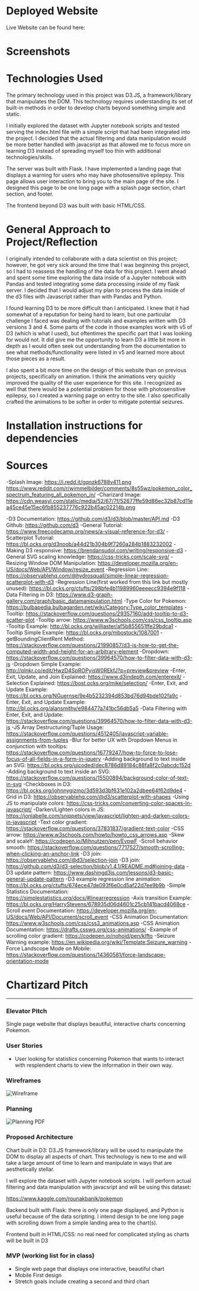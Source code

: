 # Deployed Website

Live Website can be found here:

# Screenshots

# Technologies Used

The primary technology used in this project was D3.JS, a framework/library that manipulates the DOM.  This technology requires understanding its set of built-in methods in order to develop charts beyond something simple and static.

I initially explored the dataset with Jupyter notebook scripts and tested serving the index.html file with a simple script that had been integrated into the project. I decided that the actual filtering and data manipulation would be more better handled with javacsript as that allowed me to focus more on learning D3 instead of spreading myself too thin with additional technologies/skills.

The server was built with Flask. I have implemented a landing page that displays a warning for users who may have photosensitive epilepsy. This page allows user interaction to bring you to the main page of the site. I designed this page to be one long page with a splash page section, chart section, and footer.

The frontend beyond D3 was built with basic HTML/CSS.


# General Approach to Project/Reflection

I originally intended to collaborate with a data scientist on this project; however, he got very sick around the time that I was beginning this project, so I had to reassess the handling of the data for this project.  I went ahead and spent some time exploring the data inside of a Jupyter notebook with Pandas and tested integrating some data processing inside of my flask server.  I decided that I would adjust my plan to process the data inside of the d3 files with Javascript rather than with Pandas and Python.

I found learning D3 to be more difficult than I anticipated.  I knew that it had somewhat of a reputation for being hard to learn, but one particular challenge I faced was dealing with tutorials and examples written with D3 versions 3 and 4. Some parts of the code in those examples work with v5 of D3 (which is what I used), but oftentimes the specific part that I was looking for would not.  It did give me the opportunity to learn D3 a little bit more in depth as I would often seek out understanding from the documentation to see what methods/functionality were listed in v5 and learned more about those pieces as a result.

I also spent a bit more time on the design of this website than on previous projects, specifically on animation.  I think the animations very quickly improved the quality of the user experience for this site.  I recognized as well that there would be a potential problem for those with photosensitive epilepsy, so I created a warning page on entry to the site.  I also specifically crafted the animations to be softer in order to mitigate potential seizures.

# Installation instructions for dependencies





# Sources

-Splash Image: https://i.redd.it/gqnzk6788v411.png https://www.reddit.com/r/wimmelbilder/comments/8s55wz/pokemon_color_spectrum_featuring_all_pokemon_in/
-Charizard Image: https://cdn.weasyl.com/static/media/52/67/7f/52677ffe59d86ec32b87cd11ea45ce45e15ec6fb855237776c922b45ac02214b.png


-D3 Documentation: https://github.com/d3/d3/blob/master/API.md
-D3 Github: https://github.com/d3
-General Tutorial: https://www.freecodecamp.org/news/a-visual-reference-for-d3/
-Scatterplot Tutorial: https://bl.ocks.org/d3noob/a44d21b304b9f7260a284b1883232002
-Making D3 responsive: https://brendansudol.com/writing/responsive-d3
-General SVG scaling knowledge: https://css-tricks.com/scale-svg/
-Resizing Window DOM Manipulation: https://developer.mozilla.org/en-US/docs/Web/API/Window/resize_event
-Regression Line: https://observablehq.com/@hydrosquall/simple-linear-regression-scatterplot-with-d3
-Regression Line(first worked from this link but mostly unused): https://bl.ocks.org/ctufts/298bfe4b11989960eeeecc9394e9f118
-Data Filtering in D3: https://www.d3-graph-gallery.com/graph/basic_datamanipulation.html
-Type Color for Pokemon: https://bulbapedia.bulbagarden.net/wiki/Category:Type_color_templates
-Tooltip: https://stackoverflow.com/questions/29357160/add-tooltip-to-d3-scatter-plot
-Tooltip arrow: https://www.w3schools.com/css/css_tooltip.asp
-Tooltip Example: http://bl.ocks.org/williaster/af5b855651ffe29bdca1
-Tooltip Simple Example: https://bl.ocks.org/mbostock/1087001
-getBoundingClientRent Method: https://stackoverflow.com/questions/21990857/d3-js-how-to-get-the-computed-width-and-height-for-an-arbitrary-element
-Dropdown: https://stackoverflow.com/questions/39964570/how-to-filter-data-with-d3-js
-Dropdown Simple Example: http://plnkr.co/edit/HwzD4SpROPyjsW0REkfJ?p=preview&preview
-Enter, Exit, Update, and Join Explained: https://www.d3indepth.com/enterexit/
-Selection Explained: https://bost.ocks.org/mike/selection/
-Enter, Exit, and Update Example: https://bl.ocks.org/NGuernse/9e4b5232394d853bd76d94bde102fa9c
-Enter, Exit, and Update Example: http://bl.ocks.org/alansmithy/e984477a741bc56db5a5
-Data Filtering with Enter, Exit, and Update: https://stackoverflow.com/questions/39964570/how-to-filter-data-with-d3-js
-JS Array Destructuring/Tuple Usage: https://stackoverflow.com/questions/4512405/javascript-variable-assignments-from-tuples
-Blur for better UX with Dropdown Menus in conjunction with tooltips: https://stackoverflow.com/questions/16779247/how-to-force-to-lose-focus-of-all-fields-in-a-form-in-jquery
-Adding background to text inside an SVG: https://bl.ocks.org/uicoded/dec8786d89184c88fa8f2c0abcdc152d
-Adding background to text inside an SVG: https://stackoverflow.com/questions/15500894/background-color-of-text-in-svg
-Checkboxes in D3: https://bl.ocks.org/johnnygizmo/3d593d3bf631e102a2dbee64f62d9de4
-Grid in D3: https://observablehq.com/@d3/scatterplot-with-shapes
-Using JS to manipulate colors: https://css-tricks.com/converting-color-spaces-in-javascript/
-Darken/Lighten colors in JS: https://jonlabelle.com/snippets/view/javascript/lighten-and-darken-colors-in-javascript
-Text color gradient: https://stackoverflow.com/questions/37831837/gradient-text-color
-CSS arrow: https://www.w3schools.com/howto/howto_css_arrows.asp
-Skew and scaleY: https://codepen.io/Mihnutzen/pen/EvpwF
-Scroll behavior smooth: https://stackoverflow.com/questions/7717527/smooth-scrolling-when-clicking-an-anchor-link
-D3 join: https://observablehq.com/@d3/selection-join
-D3 join: https://github.com/d3/d3-selection/blob/v1.4.1/README.md#joining-data
-D3 update pattern: https://www.dashingd3js.com/lessons/d3-basic-general-update-pattern
-D3 example regression line animation: https://bl.ocks.org/ctufts/674ece47de093f6e0cd5af22d7ee9b9b
-Simple Statistics Documentation: https://simplestatistics.org/docs/#linearregression
-Axis transition Example: https://bl.ocks.org/HarryStevens/678935d06d4601c25cb141bacd4068ce
-Scroll event Documentation: https://developer.mozilla.org/en-US/docs/Web/API/Document/scroll_event
-CSS Animation Documentation: https://www.w3schools.com/css/css3_animations.asp
-CSS Animation Documentation: https://drafts.csswg.org/css-animations/
-Example of scrolling color gradient: https://codepen.io/nohoid/pen/kIfto
-Seizure Warning example: https://en.wikipedia.org/wiki/Template:Seizure_warning
-Force Landscope Mode on Mobile: https://stackoverflow.com/questions/14360581/force-landscape-orientation-mode


# Chartizard Pitch
----
### Elevator Pitch
Single page website that displays beautiful, interactive charts concerning Pokemon.

### User Stories
-  User looking for statistics concerning Pokemon that wants to interact with resplendent charts to view the information in their own way.

### Wireframes

![Wireframe](/img/wireframe.jpg)

### Planning
![Planning PDF](/img/planning.jpg)


### Proposed Architecture

Chart built in D3: D3.JS framework/library will be used to manipulate the DOM to display all aspects of chart.  This technology is new to me and will take a large amount of time to learn and manipulate in ways that are aesthetically stellar.

I will explore the dataset with Jupyter notebook scripts. I will perform actual filtering and data manipulation with javacsript and will be using this dataset:

https://www.kaggle.com/rounakbanik/pokemon

Backend built with Flask: there is only one page displayed, and Python is useful because of the data scripting. I intend design to be one long page with scrolling down from a simple landing area to the chart(s).

Frontend built in HTML/CSS: no real need for complicated styling as charts will be built in D3

### MVP (working list for in class)
 - Single web page that displays one interactive, beautiful chart
 - Mobile First design
 - Stretch goals include creating a second and third chart